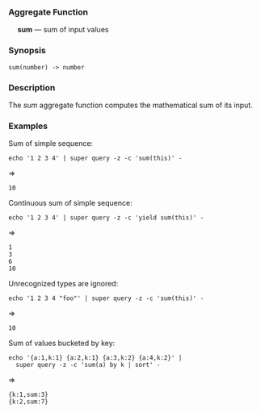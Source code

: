 ### Aggregate Function

&emsp; **sum** &mdash; sum of input values

### Synopsis
```
sum(number) -> number
```

### Description

The _sum_ aggregate function computes the mathematical sum of its input.

### Examples

Sum of simple sequence:
```mdtest-command
echo '1 2 3 4' | super query -z -c 'sum(this)' -
```
=>
```mdtest-output
10
```

Continuous sum of simple sequence:
```mdtest-command
echo '1 2 3 4' | super query -z -c 'yield sum(this)' -
```
=>
```mdtest-output
1
3
6
10
```

Unrecognized types are ignored:
```mdtest-command
echo '1 2 3 4 "foo"' | super query -z -c 'sum(this)' -
```
=>
```mdtest-output
10
```

Sum of values bucketed by key:
```mdtest-command
echo '{a:1,k:1} {a:2,k:1} {a:3,k:2} {a:4,k:2}' |
  super query -z -c 'sum(a) by k | sort' -
```
=>
```mdtest-output
{k:1,sum:3}
{k:2,sum:7}
```
